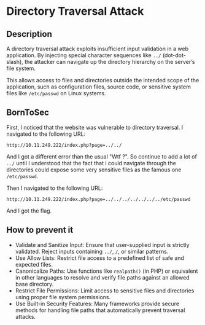 # Directory Traversal Attack

## Description
A directory traversal attack exploits insufficient input validation in a web application. By injecting special character sequences like `../` (dot-dot-slash), the attacker can navigate up the directory hierarchy on the server’s file system.

This allows access to files and directories outside the intended scope of the application, such as configuration files, source code, or sensitive system files like `/etc/passwd` on Linux systems.

## BornToSec
First, I noticed that the website was vulnerable to directory traversal. I navigated to the following URL:
```http
http://10.11.249.222/index.php?page=../../
```

And I got a different error than the usual "Wtf ?".
So continue to add a lot of `../` until I understood that the fact that i could navigate through the directories could expose some very sensitive files as the famous one `/etc/passwd`.

Then I navigated to the following URL:
```http
http://10.11.249.222/index.php?page=../../../../../../../etc/passwd
```

And I got the flag.

## How to prevent it
- Validate and Sanitize Input: Ensure that user-supplied input is strictly validated. Reject inputs containing `../`, `/`, or similar patterns.
- Use Allow Lists: Restrict file access to a predefined list of safe and expected files.
- Canonicalize Paths: Use functions like `realpath()` (in PHP) or equivalent in other languages to resolve and verify file paths against an allowed base directory.
- Restrict File Permissions: Limit access to sensitive files and directories using proper file system permissions.
- Use Built-in Security Features: Many frameworks provide secure methods for handling file paths that automatically prevent traversal attacks.
